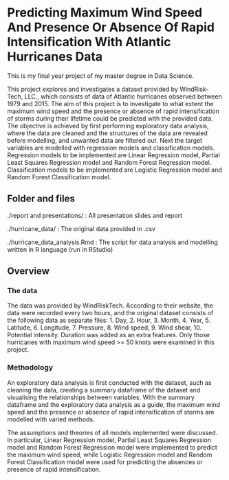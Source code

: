 # Predicting Maximum Wind Speed And Presence Or Absence Of Rapid Intensification With Atlantic Hurricanes Data

This is my final year project of my master degree in Data Science.

This project explores and investigates a dataset provided by WindRisk-
Tech, LLC., which consists of data of Atlantic hurricanes observed between
1979 and 2015. The aim of this project is to investigate to what
extent the maximum wind speed and the presence or absence of rapid
intensification of storms during their lifetime could be predicted with the
provided data. The objective is achieved by first performing exploratory
data analysis, where the data are cleaned and the structures of the data
are revealed before modelling, and unwanted data are filtered out. Next
the target variables are modelled with regression models and classification
models. Regression models to be implemented are Linear Regression
model, Partial Least Squares Regression model and Random Forest Regression
model. Classification models to be implemented are Logistic
Regression model and Random Forest Classification model.

## Folder and files

./report and presentations/ : All presentation slides and report

./hurricane_data/ : The original data provided in .csv

./hurricane_data_analysis.Rmd : The script for data analysis and modelling written in R language (run in RStudio)

## Overview

### The data

The data was provided by WindRiskTech. According to their website, the data were recorded every two hours, and the original dataset consists of the following data as separate files: 1. Day, 2. Hour, 3. Month, 4. Year, 5. Latitude, 6. Longitude, 7. Pressure, 8. Wind speed, 9. Wind shear, 10. Potential intensity. Duration was added as an extra features.
Only those hurricanes with maximum wind speed >= 50 knots were examined in this project.

### Methodology

An exploratory data analysis is first conducted with the dataset, such as cleaning the data, creating a summary dataframe of the dataset and visualising the relationships between variables. With the summary dataframe and the exploratory data analysis as a guide, the maximum wind speed and the presence or absence of rapid intensification of storms are modelled with varied methods. 

The assumptions and theories of all models implemented were discussed. In particular, Linear Regression model, Partial Least Squares Regression model and Random Forest Regression model were implemented to predict the maximum wind speed, while Logistic Regression model and Random Forest Classification model were used for predicting the absences or presence of rapid intensification.
